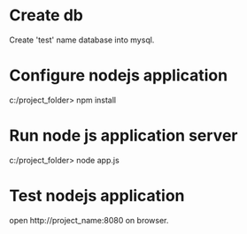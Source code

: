 # Create db
Create 'test' name database into mysql.


# Configure nodejs application
c:/project_folder> npm install

# Run node js application server
c:/project_folder> node app.js

# Test nodejs application
open http://project_name:8080 on browser.
